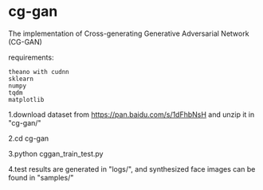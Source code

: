 # cg-gan
The implementation of Cross-generating Generative Adversarial Network (CG-GAN) 

requirements:

    theano with cudnn
    sklearn
    numpy
    tqdm
    matplotlib

1.download dataset from https://pan.baidu.com/s/1dFhbNsH and unzip it in "cg-gan/"

2.cd cg-gan 

3.python cggan_train_test.py

4.test results are generated in "logs/", and synthesized face images can be found in "samples/"  
